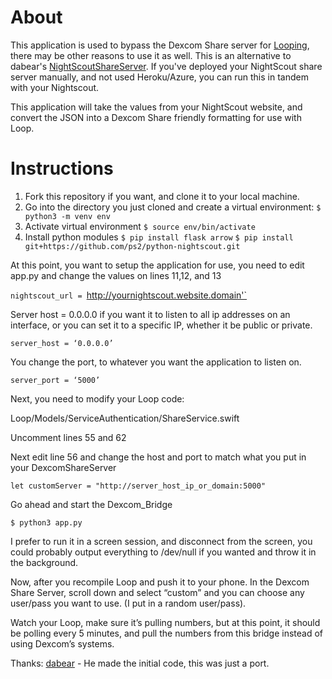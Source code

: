 # About

This application is used to bypass the Dexcom Share server for [Looping](https://github.com/LoopKit/Loop/), there may be other reasons to use it as well.
This is an alternative to dabear's [NightScoutShareServer](https://github.com/dabear/NightscoutShareServer). If you've deployed your NightScout share server
manually, and not used Heroku/Azure, you can run this in tandem with your Nightscout.

This application will take the values from your NightScout website, and convert the JSON into a Dexcom Share friendly formatting for use with Loop.

# Instructions

1. Fork this repository if you want, and clone it to your local machine.
2. Go into the directory you just cloned and create a virtual environment:
    `$ python3 -m venv env`
3. Activate virtual environment
    `$ source env/bin/activate`
4. Install python modules
    `$ pip install flask arrow`
    `$ pip install git+https://github.com/ps2/python-nightscout.git`

At this point, you want to setup the application for use, you need to edit app.py and change the values on lines 11,12, and 13

`nightscout_url = `http://yournightscout.website.domain'`

Server host = 0.0.0.0 if you want it to listen to all ip addresses on an interface, or you can set it to a specific IP, whether it be public or private.

`server_host = ‘0.0.0.0’`

You change the port, to whatever you want the application to listen on.

`server_port = ‘5000’`

Next, you need to modify your Loop code:

Loop/Models/ServiceAuthentication/ShareService.swift

Uncomment lines 55 and 62

Next edit line 56 and change the host and port to match what you put in your DexcomShareServer

`let customServer = "http://server_host_ip_or_domain:5000"`

Go ahead and start the Dexcom_Bridge

`$ python3 app.py`

I prefer to run it in a screen session, and disconnect from the screen, you could probably output everything to /dev/null if you wanted and throw it in the background.

Now, after you recompile Loop and push it to your phone. In the Dexcom Share Server, scroll down and select “custom” and you can choose any user/pass you want to use. (I put in a random user/pass).

Watch your Loop, make sure it’s pulling numbers, but at this point, it should be polling every 5 minutes, and pull the numbers from this bridge instead of using Dexcom’s systems.

Thanks:
[dabear](https://github.com/dabear/) - He made the initial code, this was just a port.
